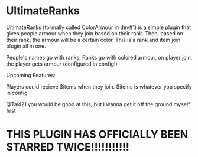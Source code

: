 # UltimateRanks
UltimateRanks (formally called ColorArmour in dev#1) is a simple plugin that gives people armour when they join based on their rank. Then, based on their rank, the armour will be a certain color. This is a rank and item join plugin all in one.

People's names go with ranks, Ranks go with colored armour, on player join, the player gets armour (configured in config!)

Upcoming Features:

Players could recieve $items when they join. $items is whatever you specify in config

@Taki21 you would be good at this, but I wanna get it off the ground myself first

# THIS PLUGIN HAS OFFICIALLY BEEN STARRED TWICE!!!!!!!!!!!
